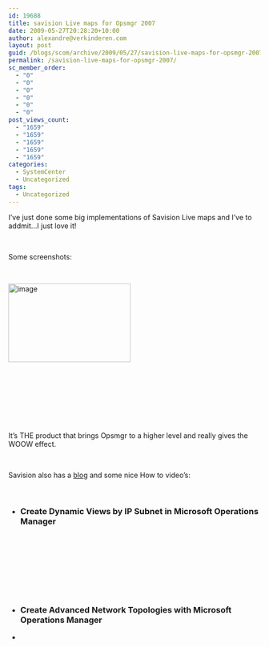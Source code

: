 ```yaml
---
id: 19688
title: savision Live maps for Opsmgr 2007
date: 2009-05-27T20:28:20+10:00
author: alexandre@verkinderen.com
layout: post
guid: /blogs/scom/archive/2009/05/27/savision-live-maps-for-opsmgr-2007.aspx
permalink: /savision-live-maps-for-opsmgr-2007/
sc_member_order:
  - "0"
  - "0"
  - "0"
  - "0"
  - "0"
  - "0"
post_views_count:
  - "1659"
  - "1659"
  - "1659"
  - "1659"
  - "1659"
categories:
  - SystemCenter
  - Uncategorized
tags:
  - Uncategorized
---
```

I’ve just done some big implementations of Savision Live maps and I’ve to addmit…I just love it! 

&#160;

Some screenshots:

&#160;

[<img style="border-right: 0px;border-top: 0px;border-left: 0px;border-bottom: 0px" height="157" alt="image" src="https://mscloudstorage.blob.core.windows.net/mscloudstorage//2012/06/image_thumb_55203110.png" width="244" border="0" />](http://scug.be/scom/files/2012/06/image_485600BF.png) 

&#160;

&#160;

&#160;

&#160;

It’s THE product that brings Opsmgr to a higher level and really gives the WOOW effect.

&#160;

Savision also has a <a href="http://blog.savision.com/livemapsblog.php" target="_blank">blog</a> and some nice How to video’s:

&#160;

  * ### Create Dynamic Views by IP Subnet in Microsoft Operations Manager

#### &#160;

&#160;

&#160;

&#160;

  * ### Create Advanced Network Topologies with Microsoft Operations Manager

  *